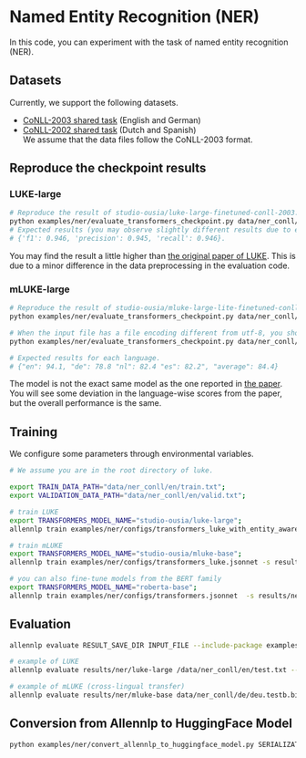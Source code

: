 # Named Entity Recognition (NER)
In this code, you can experiment with the task of named entity recognition (NER).  

## Datasets
Currently, we support the following datasets.
* [CoNLL-2003 shared task](https://aclanthology.org/W03-0419/) (English and German)
* [CoNLL-2002 shared task](https://aclanthology.org/W02-2024/) (Dutch and Spanish)  
We assume that the data files follow the CoNLL-2003 format.

## Reproduce the checkpoint results
### LUKE-large
```bash
# Reproduce the result of studio-ousia/luke-large-finetuned-conll-2003.
python examples/ner/evaluate_transformers_checkpoint.py data/ner_conll/en/test.txt studio-ousia/luke-large-finetuned-conll-2003 --cuda-device 0
# Expected results (you may observe slightly different results due to environmental differences):
# {'f1': 0.946, 'precision': 0.945, 'recall': 0.946}.
```
You may find the result a little higher than [the original paper of LUKE](https://arxiv.org/abs/2010.01057). This is due to a minor difference in the data preprocessing in the evaluation code.

### mLUKE-large
```bash
# Reproduce the result of studio-ousia/mluke-large-lite-finetuned-conll-2003
python examples/ner/evaluate_transformers_checkpoint.py data/ner_conll/de/deu.testb.bio  studio-ousia/mluke-large-lite-finetuned-conll-2003 --cuda-device 0 --iob-scheme iob2

# When the input file has a file encoding different from utf-8, you should specify it with --file-encoding.
python examples/ner/evaluate_transformers_checkpoint.py data/ner_conll/es/esp.testb studio-ousia/mluke-large-lite-finetuned-conll-2003 --cuda-device 0 --iob-scheme iob2 --file-encoding ISO-8859-1

# Expected results for each language.
# {"en": 94.1, "de": 78.8 "nl": 82.4 "es": 82.2", "average": 84.4}  
```
The model is not the exact same model as the one reported in [the paper](https://arxiv.org/abs/2110.08151). You will see some deviation in the language-wise scores from the paper, but the overall performance is the same.

## Training
We configure some parameters through environmental variables.
```bash
# We assume you are in the root directory of luke. 

export TRAIN_DATA_PATH="data/ner_conll/en/train.txt";
export VALIDATION_DATA_PATH="data/ner_conll/en/valid.txt";

# train LUKE
export TRANSFORMERS_MODEL_NAME="studio-ousia/luke-large";
allennlp train examples/ner/configs/transformers_luke_with_entity_aware_attention.jsonnet -s results/ner/luke-large --include-package examples -o '{"trainer.cuda_device": 0, "trainer.use_amp": true}'

# train mLUKE
export TRANSFORMERS_MODEL_NAME="studio-ousia/mluke-base";
allennlp train examples/ner/configs/transformers_luke.jsonnet -s results/ner/mluke-base --include-package examples -o '{"trainer.cuda_device": 0, "trainer.use_amp": true}'

# you can also fine-tune models from the BERT family
export TRANSFORMERS_MODEL_NAME="roberta-base";
allennlp train examples/ner/configs/transformers.jsonnet  -s results/ner/roberta-base --include-package examples
```

## Evaluation
```bash
allennlp evaluate RESULT_SAVE_DIR INPUT_FILE --include-package examples --output-file OUTPUT_FILE 

# example of LUKE
allennlp evaluate results/ner/luke-large /data/ner_conll/en/test.txt --include-package examples --output-file results/ner/luke-large/metrics_test.json --cuda 0

# example of mLUKE (cross-lingual transfer)
allennlp evaluate results/ner/mluke-base data/ner_conll/de/deu.testb.bio --include-package examples --output-file results/ner/mluke-base/metrics_de_test.json --cuda 0
```


## Conversion from Allennlp to HuggingFace Model
```bash
python examples/ner/convert_allennlp_to_huggingface_model.py SERIALIZATION-DIR SAVE-DIR
```
